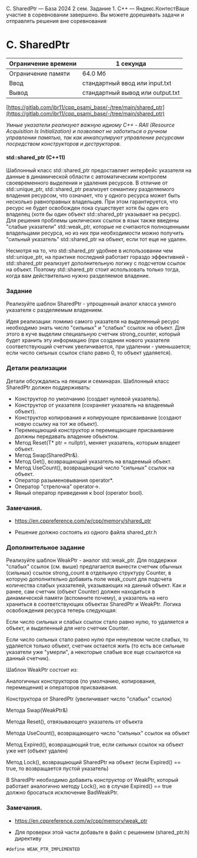 C. SharedPtr — База 2024 2 сем. Задание 1. C++ — Яндекс.КонтестВаше участие в соревновании завершено. Вы можете дорешивать задачи и отправлять решения вне соревнования

# C. SharedPtr

| Ограничение времени | 1 секунда |
| --- | --- |
| Ограничение памяти | 64.0 Мб |
| Ввод | стандартный ввод или input.txt |
| Вывод | стандартный вывод или output.txt |

[https://gitlab.com/ibr11/cpp_psami_base/-/tree/main/shared_ptr](https://gitlab.com/ibr11/cpp_psami_base/-/tree/main/shared_ptr)

*Умные указатели реализуют важную идиому C++ - RAII (Resource Acquisition Is Initialization) и позволяют не заботиться о
ручном управлении памятью, так как инкапсулируют управление ресурсами посредством конструкторов и деструкторов.*

#### std::shared_ptr (C++11)

Шаблонный класс std::shared_ptr предоставляет интерфейс указателя на данные в динамической области с автоматическим
контролем своевременного выделения и удаления ресурсов. В отличие от std::unique_ptr, std::shared_ptr реализует
семантику разделяемого владения ресурсом, что означает, что у одного ресурса может быть несколько равноправных
владельцев. При этом гарантируется, что ресурс не будет освобожден пока существует хотя бы один его владелец (хотя бы
один объект std::shared_ptr указывает на ресурс). Для решения проблемы циклических ссылок в язык также введены
"слабые указатели" std::weak_ptr, которые не считаются полноценными владельцами ресурса, но из них при необходимости
можно получить "сильный указатель" std::shared_ptr на объект, если тот еще не удален.

Несмотря на то, что std::shared_ptr удобнее в использовании чем std::unique_ptr, на практике последний работает
гораздо эффективней - std::shared_ptr реализует дополнительную логику с подсчетом ссылок на объект. Поэтому
std::shared_ptr стоит использовать только тогда, когда вам действительно нужно разделяемое владение.

### Задание

Реализуйте шаблон SharedPtr - упрощенный аналог класса умного указателя с разделяемым владением.

Идея реализации: помимо самого указателя на выделенный ресурс необходимо знать число "сильных" и "слабых" ссылок на
объект. Для этого в куче выделим специальную счетчик strong_counter, который будет хранить эту информацию (при
создании нового указателя соответствующий счетчик увеличивается, при удалении - уменьшается; если число сильных ссылок
стало равно 0, то объект удаляется).

### Детали реализации

Детали обсуждались на лекции и семинарах.
Шаблонный класс SharedPtr должен поддерживать:

- Конструктор по умолчанию (создает нулевой указатель).
- Конструктор от указателя (сохраняет указатель на владеемый объект).
- Конструктор копирования и копирующее присваивание (создают новую ссылку на тот же объект).
- Перемещающий конструктор и перемещающее присваивание должны передавать владение объектом.
- Метод Reset(T\* ptr = nullptr), меняет указатель, которым владеет объект.
- Метод Swap(SharedPtr&).
- Метод Get(), возвращающий указатель на владеемый объект.
- Метод UseCount(), возвращающий число "сильных" ссылок на объект.
- Оператор разыменовывания operator\*.
- Оператор "стрелочка" operator->.
- Явный оператор приведения к bool (operator bool).

### Замечания.

- <https://en.cppreference.com/w/cpp/memory/shared_ptr>

- Решение должно состоять из одного файла shared_ptr.h

### Дополнительное задание

Реализуйте шаблон WeakPtr - аналог std::weak_ptr.
Для поддержки "слабых" ссылок (см. выше) предлагается вынести счетчик обычных (сильных) ссылок strong_count в
отдельную структуру Counter, в которую дополнительно добавить поле weak_count для подсчета количества слабых
указателей, указывающих на данный объект. Как и ранее, сам счетчик (объект Counter) должен находиться в динамической
памяти (вспомните почему), а указатель на него храниться в соответствующих объектах SharedPtr и WeakPtr. Логика
освобождения ресурса теперь следующая:

Если число сильных и слабых ссылок стало равно нулю, то удаляется и объект, и выделенный для него счетчик Counter.

Если число сильных стало равно нулю при ненулевом числе слабых, то удаляется только объект, счетчик остается жить
(то есть все сильные указатели уже "умерли", а некоторые слабые все еще ссылаются на данный счетчик).

Шаблон WeakPtr состоит из:

Аналогичных конструкторов (по умолчанию, копирования, перемещения) и операторов присваивания.

Конструктора от SharedPtr (увеличивает число "слабых" ссылок)

Метода Swap(WeakPtr&)

Метода Reset(), отвязывающего указатель от объекта

Метода UseCount(), возвращающего число "сильных" ссылок на объект

Метод Expired(), возвращающий true, если сильных ссылок на объект уже нет (объект удален)

Метод Lock(), возвращающий SharedPtr на объект (если Expired() == true, то возвращается пустой указатель)

В SharedPtr необходимо добавить конструктор от WeakPtr, который работает аналогично методу Lock(), но в случае
Expired() == true должно бросаться исключение BadWeakPtr.

### Замечания.

- <https://en.cppreference.com/w/cpp/memory/weak_ptr>

- Для проверки этой части добавьте в файл с решением (shared_ptr.h) директиву

`#define WEAK_PTR_IMPLEMENTED`
